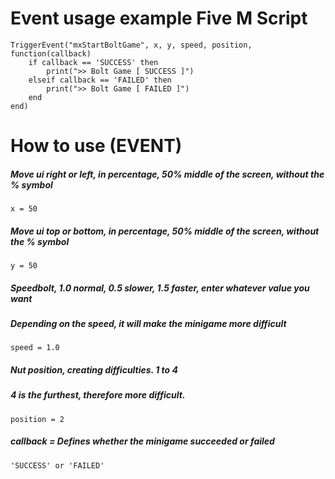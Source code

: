 # Event usage example Five M Script
```
TriggerEvent("mxStartBoltGame", x, y, speed, position, function(callback)
    if callback == 'SUCCESS' then
        print(">> Bolt Game [ SUCCESS ]")
    elseif callback == 'FAILED' then
        print(">> Bolt Game [ FAILED ]")
    end
end)
```

# How to use (EVENT)

##### Move ui right or left, in percentage, 50% middle of the screen, without the % symbol
```
x = 50
```

##### Move ui top or bottom, in percentage, 50% middle of the screen, without the % symbol
```
y = 50
```

##### Speed ​​bolt, 1.0 normal, 0.5 slower, 1.5 faster, enter whatever value you want
##### Depending on the speed, it will make the minigame more difficult
```
speed = 1.0
```

##### Nut position, creating difficulties. 1 to 4
##### 4 is the furthest, therefore more difficult.
```
position = 2
```

##### callback = Defines whether the minigame succeeded or failed
```
'SUCCESS' or 'FAILED'
```
